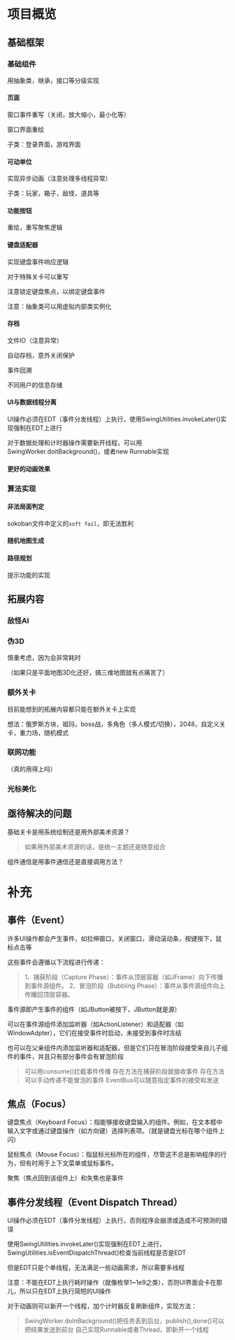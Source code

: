 # 项目概览
## 基础框架
### 基础组件
用抽象类，继承，接口等分级实现
#### 页面
窗口事件重写（关闭，放大缩小，最小化等）

窗口界面重绘

子类：登录界面，游戏界面
#### 可动单位
实现异步动画（注意处理多线程异常）

子类：玩家，箱子，敌怪，道具等
#### 功能按钮
重绘，重写聚焦逻辑

#### 键盘适配器
实现键盘事件响应逻辑

对于特殊关卡可以重写

注意锁定键盘焦点，以绑定键盘事件

注意：抽象类可以用虚拟内部类实例化
#### 存档
文件IO（注意异常）

自动存档，意外关闭保护

事件回溯

不同用户的信息存储
#### UI与数据线程分离
UI操作必须在EDT（事件分发线程）上执行，使用SwingUtilities.invokeLater()实现强制在EDT上进行

对于数据处理和计时器操作需要新开线程，可以用SwingWorker.doitBackground()，或者new Runnable实现
#### 更好的动画效果
### 算法实现
#### 非法局面判定
sokoban文件中定义的`soft fail`，即无法胜利
#### 随机地图生成
#### 路径规划
提示功能的实现
## 拓展内容
### 敌怪AI
### 伪3D
慎重考虑，因为会非常耗时

（如果只是平面地图3D化还好，搞三维地图就有点痛苦了）
### 额外关卡
目前能想到的拓展内容都只能在额外关卡上实现

想法：俄罗斯方块，祖玛，boss战，多角色（多人模式/切换），2048，自定义关卡，重力场，随机模式
### 联网功能
（真的用得上吗）
### 光标美化
## 亟待解决的问题
基础关卡是用系统绘制还是用外部美术资源？

> 如果用外部美术资源的话，是统一主题还是随意组合

组件通信是用事件通信还是直接调用方法？
# 补充
## 事件（Event）
许多UI操作都会产生事件，如拉伸窗口，关闭窗口，滑动滚动条，按键按下，鼠标点击等

这些事件会遵循以下流程进行传递：

> 1、捕获阶段（Capture Phase）：事件从顶层容器（如JFrame）向下传播到事件源组件。
> 2、冒泡阶段（Bubbling Phase）：事件从事件源组件向上传播回顶层容器。

事件源即产生事件的组件（如JButton被按下，JButton就是源）

可以在事件源组件添加监听器（如ActionListener）和适配器（如WindowAdpter），它们在接受事件时启动，未接受到事件时冻结

也可以在父亲组件内添加监听器和适配器，但是它们只在冒泡阶段接受来自儿子组件的事件，并且只有部分事件会有冒泡阶段

>可以用consume()拦截事件传播
存在方法在捕获阶段就接收事件
存在方法可以手动传递不能冒泡的事件
EventBus可以随意指定事件的接受和发送

## 焦点（Focus）

键盘焦点（Keyboard Focus）：指能够接收键盘输入的组件。例如，在文本框中输入文字或通过键盘操作（如方向键）选择列表项。（就是键盘光标在哪个组件上闪）

鼠标焦点（Mouse Focus）：指鼠标光标所在的组件，尽管这不总是影响程序的行为，但有时用于上下文菜单或鼠标事件。

聚焦（焦点回到该组件上）和失焦也是事件

## 事件分发线程（Event Dispatch Thread）
UI操作必须在EDT（事件分发线程）上执行，否则程序会崩溃或造成不可预测的错误

使用SwingUtilities.invokeLater()实现强制在EDT上进行，SwingUtilities.isEventDispatchThread()检查当前线程是否是EDT

但是EDT只是个单线程，无法满足一些动画需求，所以需要多线程

注意：不能在EDT上执行耗时操作（就像枚举1~1e9之类），否则UI界面会卡在那儿，所以只在EDT上执行简短的UI操作

对于动画则可以新开一个线程，加个计时器反复刷新组件，实现方法：

> SwingWorker.doInBackground()把任务丢到后台，publish(),done()可以把结果发送到前台
> 自己实现Runnable或者Thread，即新开一个线程



